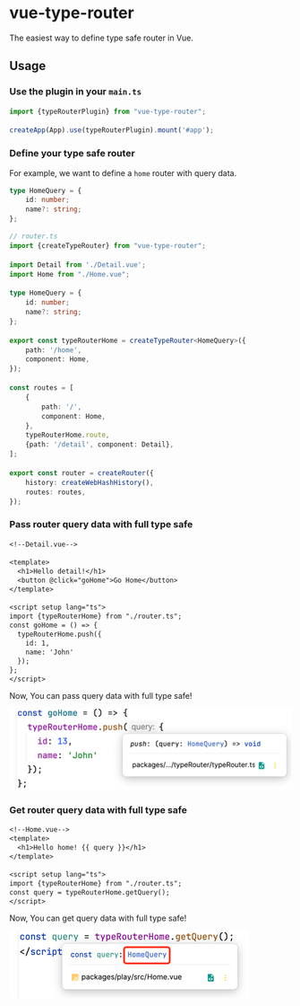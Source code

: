# vue-type-router
The easiest way to define type safe router in Vue.
## Usage
### Use the plugin in your `main.ts`
```ts
import {typeRouterPlugin} from "vue-type-router";

createApp(App).use(typeRouterPlugin).mount('#app');
```

### Define your type safe router
For example, we want to define a `home` router with query data.

```ts
type HomeQuery = {
    id: number;
    name?: string;
};
```

```ts
// router.ts
import {createTypeRouter} from "vue-type-router";

import Detail from './Detail.vue';
import Home from "./Home.vue";

type HomeQuery = {
    id: number;
    name?: string;
};

export const typeRouterHome = createTypeRouter<HomeQuery>({
    path: '/home',
    component: Home,
});

const routes = [
    {
        path: '/',
        component: Home,
    },
    typeRouterHome.route,
    {path: '/detail', component: Detail},
];

export const router = createRouter({
    history: createWebHashHistory(),
    routes: routes,
});
```
### Pass router query data with full type safe
```vue
<!--Detail.vue-->

<template>
  <h1>Hello detail!</h1>
  <button @click="goHome">Go Home</button>
</template>

<script setup lang="ts">
import {typeRouterHome} from "./router.ts";
const goHome = () => {
  typeRouterHome.push({
    id: 1,
    name: 'John'
  });
};
</script>
```
Now, You can pass query data with full type safe!

![img_1.png](img_1.png)

### Get router query data with full type safe
```vue
<!--Home.vue-->
<template>
  <h1>Hello home! {{ query }}</h1>
</template>

<script setup lang="ts">
import {typeRouterHome} from "./router.ts";
const query = typeRouterHome.getQuery();
</script>
```
Now, You can get query data with full type safe!

![img.png](img.png)